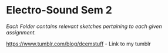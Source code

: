 # Electro-Sound Sem 2

_Each Folder contains relevant sketches pertaining to each given assignment._

https://www.tumblr.com/blog/dcemstuff - Link to my tumblr
